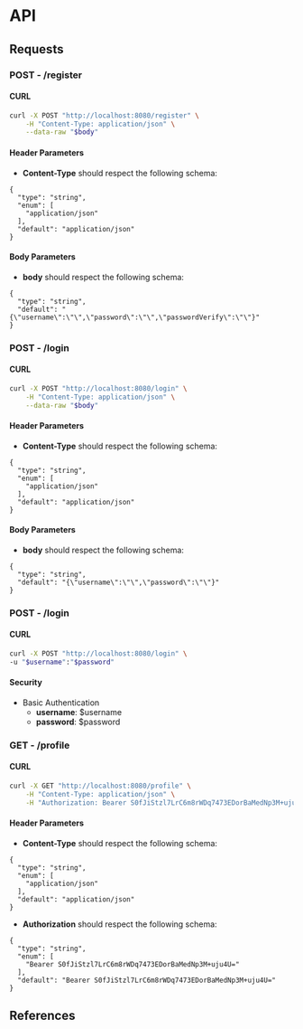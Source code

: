 # API

## Requests

### **POST** - /register

#### CURL

```sh
curl -X POST "http://localhost:8080/register" \
    -H "Content-Type: application/json" \
    --data-raw "$body"
```

#### Header Parameters

- **Content-Type** should respect the following schema:

```
{
  "type": "string",
  "enum": [
    "application/json"
  ],
  "default": "application/json"
}
```

#### Body Parameters

- **body** should respect the following schema:

```
{
  "type": "string",
  "default": "{\"username\":\"\",\"password\":\"\",\"passwordVerify\":\"\"}"
}
```

### **POST** - /login

#### CURL

```sh
curl -X POST "http://localhost:8080/login" \
    -H "Content-Type: application/json" \
    --data-raw "$body"
```

#### Header Parameters

- **Content-Type** should respect the following schema:

```
{
  "type": "string",
  "enum": [
    "application/json"
  ],
  "default": "application/json"
}
```

#### Body Parameters

- **body** should respect the following schema:

```
{
  "type": "string",
  "default": "{\"username\":\"\",\"password\":\"\"}"
}
```

### **POST** - /login

#### CURL

```sh
curl -X POST "http://localhost:8080/login" \
-u "$username":"$password"
```

#### Security

- Basic Authentication
  - **username**: $username
  - **password**: $password

### **GET** - /profile

#### CURL

```sh
curl -X GET "http://localhost:8080/profile" \
    -H "Content-Type: application/json" \
    -H "Authorization: Bearer S0fJiStzl7LrC6m8rWDq7473EDorBaMedNp3M+uju4U="
```

#### Header Parameters

- **Content-Type** should respect the following schema:

```
{
  "type": "string",
  "enum": [
    "application/json"
  ],
  "default": "application/json"
}
```
- **Authorization** should respect the following schema:

```
{
  "type": "string",
  "enum": [
    "Bearer S0fJiStzl7LrC6m8rWDq7473EDorBaMedNp3M+uju4U="
  ],
  "default": "Bearer S0fJiStzl7LrC6m8rWDq7473EDorBaMedNp3M+uju4U="
}
```

## References

